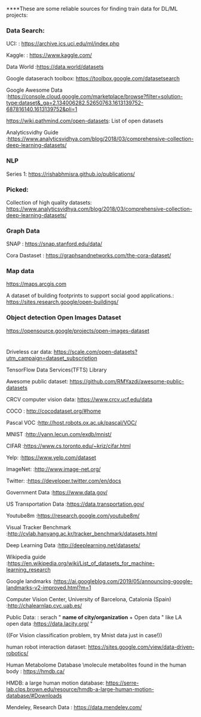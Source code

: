 ****These are some reliable sources for finding train data for DL/ML projects:



### Data Search:


UCI:                     : https://archive.ics.uci.edu/ml/index.php

Kaggle:                  : https://www.kaggle.com/

Data World               :https://data.world/datasets

Google dataserach toolbox: https://toolbox.google.com/datasetsearch  

Google Awesome Data :https://console.cloud.google.com/marketplace/browse?filter=solution-type:dataset&_ga=2.134006282.52650763.1613139752-687816140.1613139752&pli=1

https://wiki.pathmind.com/open-datasets: List of open datasets

Analyticsvidhy Guide     :https://www.analyticsvidhya.com/blog/2018/03/comprehensive-collection-deep-learning-datasets/



### NLP
Series 1: https://rishabhmisra.github.io/publications/




### Picked:

Collection of high quality datasets:  https://www.analyticsvidhya.com/blog/2018/03/comprehensive-collection-deep-learning-datasets/




### Graph Data

SNAP : https://snap.stanford.edu/data/

Cora Dastaset : https://graphsandnetworks.com/the-cora-dataset/


### Map data               
https://maps.arcgis.com

A dataset of building footprints to support social good applications.: https://sites.research.google/open-buildings/




### Object detection Open Images Dataset      
https://opensource.google/projects/open-images-dataset
#

Driveless car data: https://scale.com/open-datasets?utm_campaign=dataset_subscription

TensorFlow Data Services(TFTS) Library

Awesome public dataset:   https://github.com/RMYazdi/awesome-public-datasets

CRCV computer vision data: https://www.crcv.ucf.edu/data

COCO                     : http://cocodataset.org/#home

Pascal VOC               :http://host.robots.ox.ac.uk/pascal/VOC/

MNIST                    :http://yann.lecun.com/exdb/mnist/
  
CIFAR                    :https://www.cs.toronto.edu/~kriz/cifar.html

Yelp:                    :https://www.yelp.com/dataset

ImageNet:                :http://www.image-net.org/

Twitter:                 :https://developer.twitter.com/en/docs

Government Data          :https://www.data.gov/

US Transportation Data   :https://data.transportation.gov/

Youtube8m                :https://research.google.com/youtube8m/

Visual Tracker Benchmark :http://cvlab.hanyang.ac.kr/tracker_benchmark/datasets.html

Deep Learning Data       :http://deeplearning.net/datasets/

Wikipedia guide          :https://en.wikipedia.org/wiki/List_of_datasets_for_machine-learning_research

Google landmarks         :https://ai.googleblog.com/2019/05/announcing-google-landmarks-v2-improved.html?m=1


Computer Vision Center, University of Barcelona, Catalonia (Spain)    :http://chalearnlap.cvc.uab.es/


Public Data:             : serach " **name of city/organization** + Open data   "  like LA open data :https://data.lacity.org/ "


((For Vision classification problem, try Mnist data just in case!))


human robot interaction dataset:    https://sites.google.com/view/data-driven-robotics/


Human Metabolome Database \molecule metabolites found in the human body :  https://hmdb.ca/


HMDB: a large human motion database: https://serre-lab.clps.brown.edu/resource/hmdb-a-large-human-motion-database/#Downloads

                      
Mendeley, Research Data : https://data.mendeley.com/





